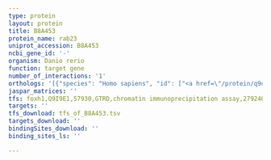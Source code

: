 ```yaml
---
type: protein
layout: protein
title: B8A453
protein_name: rab23
uniprot_accession: B8A453
ncbi_gene_id: '-'
organism: Danio rerio
function: target gene
number_of_interactions: '1'
orthologs: '[{"species": "Homo sapiens", "id": ["<a href=\"/protein/q9ulc3\">Q9ULC3</a>"]}, {"species": "Mus musculus", "id": ["<a href=\"/protein/q9d4i9\">Q9D4I9</a>"]}, {"species": "Rattus norvegicus", "id": ["<a href=\"/protein/d3zrm5\">D3ZRM5</a>"]}, {"species": "Drosophila melanogaster", "id": ["<a href=\"/protein/q9vng6\">Q9VNG6</a>"]}]'
jaspar_matrices: ''
tfs: foxh1,Q9I9E1,57930,GTRD,chromatin immunoprecipitation assay,27924024%5Buid%5D,No
targets: ''
tfs_download: tfs_of_B8A453.tsv
targets_download: ''
bindingSites_download: ''
binding_sites_ls: ''

---
```

